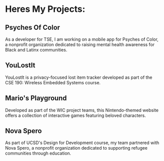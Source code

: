 # Heres My Projects:

## **Psyches Of Color** 
As a developer for TSE, I am working on a mobile app for Psyches of Color, a nonprofit organization dedicated to raising mental health awareness for Black and Latinx communities.
## **YouLostIt** 
YouLostIt is a privacy-focused lost item tracker developed as part of the CSE 190: Wireless Embedded Systems course.
## **Mario's Playground** 
Developed as part of the WIC project teams, this Nintendo-themed website offers a collection of interactive games featuring beloved characters.
## **Nova Spero** 
As part of UCSD's Design for Development course, my team partnered with Nova Spero, a nonprofit organization dedicated to supporting refugee communities through education.